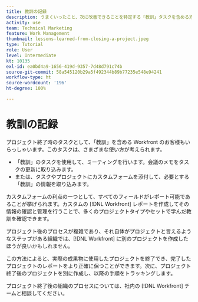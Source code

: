 ```yaml
---
title: 教訓の記録
description: うまくいったこと、次に改善できることを特定する「教訓」タスクを含める方法を説明します。
activity: use
team: Technical Marketing
feature: Work Management
thumbnail: lessons-learned-from-closing-a-project.jpeg
type: Tutorial
role: User
level: Intermediate
kt: 10135
exl-id: ea0bd4a9-1656-419d-9357-7d48d791c74b
source-git-commit: 58a545120b29a5f492344b89b77235e548e94241
workflow-type: ht
source-wordcount: '196'
ht-degree: 100%

---
```


# 教訓の記録

プロジェクト終了時のタスクとして、「教訓」を含める Workfront のお客様もいらっしゃいます。このタスクは、さまざまな使い方が考えられます。

* 「教訓」のタスクを使用して、ミーティングを行います。会議のメモをタスクの更新に取り込みます。
* または、タスクやプロジェクトにカスタムフォームを添付して、必要とする「教訓」の情報を取り込みます。

カスタムフォームの利点の一つとして、すべてのフィールドがレポート可能であることが挙げられます。カスタムの [!DNL Workfront] レポートを作成してその情報の確認と管理を行うことで、多くのプロジェクトタイプやセットで学んだ教訓を確認できます。

プロジェクト後のプロセスが複雑であり、それ自体がプロジェクトと言えるようなステップがある組織では、[!DNL Workfront] に別のプロジェクトを作成したほうが良いかもしれません。

この方法によると、実際の成果物に使用したプロジェクトを終了でき、完了したプロジェクトのレポートをより正確に保つことができます。次に、プロジェクト終了後のプロジェクトを別に作成し、以降の手順をトラッキングします。

プロジェクト終了後の組織のプロセスについては、社内の [!DNL Workfront] チームと相談してください。
